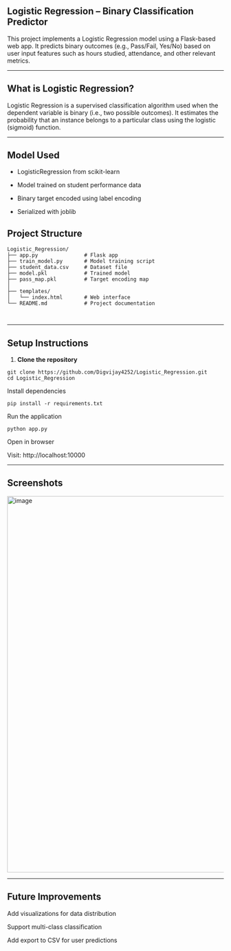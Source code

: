 <!-- # Logistic_Regression

<img width="881" height="875" alt="image" src="https://github.com/user-attachments/assets/be39e4d3-bf58-4846-a59f-4438c8c8862c" /> -->


## Logistic Regression – Binary Classification Predictor

This project implements a Logistic Regression model using a Flask-based web app. It predicts binary outcomes (e.g., Pass/Fail, Yes/No) based on user input features such as hours studied, attendance, and other relevant metrics.

---

## What is Logistic Regression?

Logistic Regression is a supervised classification algorithm used when the dependent variable is binary (i.e., two possible outcomes). It estimates the probability that an instance belongs to a particular class using the logistic (sigmoid) function.

---
## Model Used
- LogisticRegression from scikit-learn

- Model trained on student performance data

- Binary target encoded using label encoding

- Serialized with joblib


##  Project Structure
```
Logistic_Regression/
├── app.py               # Flask app
├── train_model.py       # Model training script
├── student_data.csv     # Dataset file
├── model.pkl            # Trained model
├── pass_map.pkl         # Target encoding map
│
├── templates/
│   └── index.html       # Web interface
└── README.md            # Project documentation



```
---

##  Setup Instructions

1. **Clone the repository**

```
git clone https://github.com/Digvijay4252/Logistic_Regression.git
cd Logistic_Regression

```
Install dependencies
```
pip install -r requirements.txt
```
Run the application
```
python app.py
```
Open in browser

Visit: http://localhost:10000

---
## Screenshots
<img width="881" height="875" alt="image" src="https://github.com/user-attachments/assets/be39e4d3-bf58-4846-a59f-4438c8c8862c" /> 

---
## Future Improvements
Add visualizations for data distribution

Support multi-class classification

Add export to CSV for user predictions

